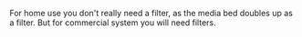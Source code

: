 For home use you don't really need a filter, as the media bed doubles up as a filter. But for commercial system you will need filters.